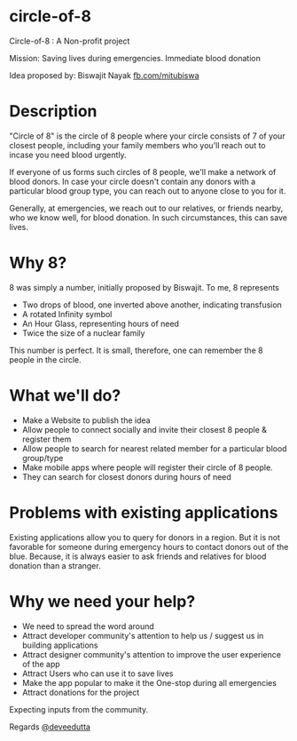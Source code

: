 circle-of-8
===========

Circle-of-8 : A Non-profit project

Mission: Saving lives during emergencies. Immediate blood donation

Idea proposed by: Biswajit Nayak [fb.com/mitubiswa](http://fb.com/mitubiswa)

Description
===========

"Circle of 8" is the circle of 8 people where your circle consists of 7 of your closest people, including your family members who you'll reach out to incase you need blood urgently.

If everyone of us forms such circles of 8 people, we'll make a network of blood donors. In case your circle doesn't contain any donors with a particular blood group type, you can reach out to anyone close to you for it.

Generally, at emergencies, we reach out to our relatives, or friends nearby, who we know well, for blood donation. In such circumstances, this can save lives.

Why 8?
======
8 was simply a number, initially proposed by Biswajit. To me, 8 represents 
* Two drops of blood, one inverted above another, indicating transfusion
* A rotated Infinity symbol
* An Hour Glass, representing hours of need
* Twice the size of a nuclear family

This number is perfect. It is small, therefore, one can remember the 8 people in the circle.

What we'll do?
==============
* Make a Website to publish the idea
* Allow people to connect socially and invite their closest 8 people & register them
* Allow people to search for nearest related member for a particular blood group/type
* Make mobile apps where people will register their circle of 8 people.
* They can search for closest donors during hours of need

Problems with existing applications
===================================
Existing applications allow you to query for donors in a region. But it is not favorable for someone during emergency hours to contact donors out of the blue.
Because, it is always easier to ask friends and relatives for blood donation than a stranger.


Why we need your help?
======================
* We need to spread the word around
* Attract developer community's attention to help us / suggest us in building applications
* Attract designer community's attention to improve the user experience of the app
* Attract Users who can use it to save lives
* Make the app popular to make it the One-stop during all emergencies
* Attract donations for the project

Expecting inputs from the community.

Regards
[@deveedutta](https://twitter.com/deveedutta/)
